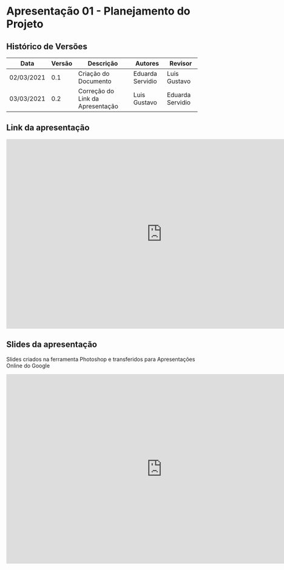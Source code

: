 # Apresentação 01 - Planejamento do Projeto

## Histórico de Versões

| Data       | Versão | Descrição                             | Autores               | Revisor |
| ---------- | ------ | ------------------------------------- | ----------------------| ------- |
| 02/03/2021 | 0.1    | Criação do Documento                  | Eduarda Servidio      | Luis Gustavo |
| 03/03/2021 | 0.2    | Correção do Link da Apresentação      | Luis Gustavo          | Eduarda Servidio |

## Link da apresentação

<iframe width="820" height="500" src="https://www.youtube.com/embed/PeGcfn8kngc" frameborder="0"
    allow="accelerometer; autoplay; clipboard-write; encrypted-media; gyroscope; picture-in-picture"
    allowfullscreen></iframe>

## Slides da apresentação
Slides criados na ferramenta Photoshop e transferidos para Apresentações Online do Google

<iframe width="820" height="500" src="https://docs.google.com/presentation/d/1E_5P3icBE3cHaPAnT8uNxL_sEh8PmBduqYAQRxzx8S4/edit?usp=sharing" frameborder="0"
    allow="accelerometer; autoplay; clipboard-write; encrypted-media; gyroscope; picture-in-picture"
    allowfullscreen></iframe>


